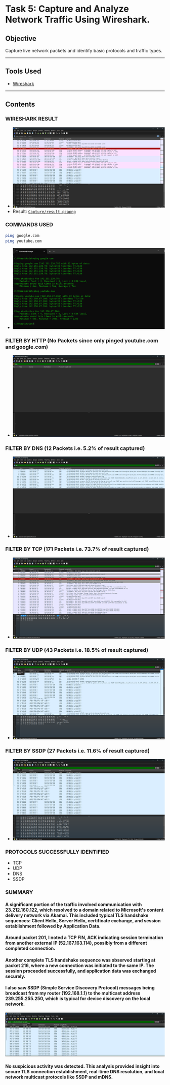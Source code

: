 # Task 5: Capture and Analyze Network Traffic Using Wireshark.

## Objective
Capture live network packets and identify basic protocols and traffic types.

---

## Tools Used
- [Wireshark](https://www.wireshark.org/)

---
## Contents

### WIRESHARK RESULT

- ![WIRESHARK RESULT](imgs/wireshark_result.png)
- Result: [`Capture/result.pcapng`](Capture/result.pcapn)

### COMMANDS USED
```bash
ping google.com
ping youtube.com
```
- ![COMMANDS USED](imgs/commands.png)

### FILTER BY HTTP (No Packets since only pinged youtube.com and google.com)

- ![FILTER BY HTTP](imgs/filter_by_http.png)

### FILTER BY DNS (12 Packets i.e. 5.2% of result captured)

- ![FILTER BY DNS](imgs/filter_by_dns.png)

### FILTER BY TCP (171 Packets i.e. 73.7% of result captured)

- ![FILTER BY TCP](imgs/filter_by_tcp.png)

### FILTER BY UDP (43 Packets i.e. 18.5% of result captured)

- ![FILTER BY TCP](imgs/filter_by_udp.png)

### FILTER BY SSDP (27 Packets i.e. 11.6% of result captured)

- ![FILTER BY SSDP](imgs/filter_by_ssdp.png)

### PROTOCOLS SUCCESSFULLY IDENTIFIED

- TCP
- UDP
- DNS
- SSDP

### SUMMARY
#### A significant portion of the traffic involved communication with 23.212.160.122, which resolved to a domain related to Microsoft's content delivery network via Akamai. This included typical TLS handshake sequences: Client Hello, Server Hello, certificate exchange, and session establishment followed by Application Data.

#### Around packet 201, I noted a TCP FIN, ACK indicating session termination from another external IP (52.167.163.114), possibly from a different completed connection.

#### Another complete TLS handshake sequence was observed starting at packet 216, where a new connection was initiated to the same IP. The session proceeded successfully, and application data was exchanged securely.

#### I also saw SSDP (Simple Service Discovery Protocol) messages being broadcast from my router (192.168.1.1) to the multicast address 239.255.255.250, which is typical for device discovery on the local network.
![SSDP RESULT](imgs/res1_SSDP.png)

#### No suspicious activity was detected. This analysis provided insight into secure TLS connection establishment, real-time DNS resolution, and local network multicast protocols like SSDP and mDNS.